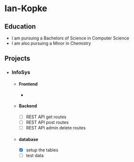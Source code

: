 # Ian-Kopke
## Education
 - I am pursuing a Bachelors of Science in Computer Science
 - I am also pursuing a Minor in Chemistry

## Projects
 - ### InfoSys
   - #### Frontend
     -  
   - #### Backend
     - [ ] REST API get routes
     - [ ] REST API post routes
     - [ ] REST API admin delete routes
   - #### database
     - [x] setup the tables
     - [ ] test data 
